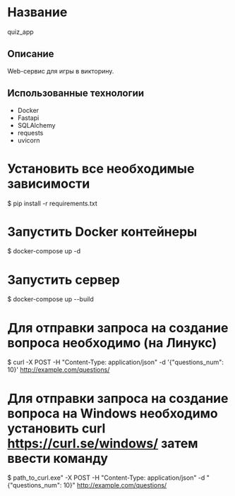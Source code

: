 # Название
quiz_app

## Описание
Web-сервис для игры в викторину.
## Использованные технологии
- Docker
- Fastapi
- SQLAlchemy
- requests
- uvicorn

# Установить все необходимые зависимости
$ pip install -r requirements.txt

# Запустить Docker контейнеры
$ docker-compose up -d

# Запустить сервер 
$ docker-compose up --build

# Для отправки запроса на создание вопроса необходимо (на Линукс)
$ curl -X POST -H "Content-Type: application/json" -d '{"questions_num": 10}' http://example.com/questions/
 
# Для отправки запроса на создание вопроса на Windows необходимо установить curl https://curl.se/windows/ затем ввести команду
$ path_to_curl.exe" -X POST -H "Content-Type: application/json" -d "{\"questions_num\": 10}" http://example.com/questions/

